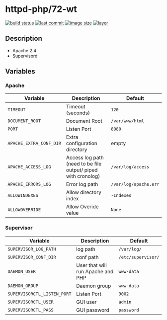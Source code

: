# httpd-php/72-wt
[![build status](https://drone.fpfis.eu/api/badges/fpfis/httpd-php/status.svg?branch=release/no-php)](https://drone.fpfis.eu/fpfis/httpd-php) [![last commit](https://img.shields.io/github/last-commit/fpfis/httpd-php/release/no-php.svg)](https://github.com/fpfis/httpd-php/tree/release/no-php) [![image size](https://img.shields.io/microbadger/image-size/fpfis/httpd-php/no-php.svg)](https://cloud.docker.com/u/fpfis/repository/docker/fpfis/httpd-php/tags) [![layer](https://img.shields.io/microbadger/layers/fpfis/httpd-php/no-php.svg)](https://cloud.docker.com/u/fpfis/repository/docker/fpfis/httpd-php/tags)

## Description
* Apache 2.4
* Supervisord

## Variables
### Apache
| Variable              | Description                                                 |  Default
|-----------------------|-------------------------------------------------------------|---------------------
|`TIMEOUT`              |Timeout (seconds)                                            |`120`
|`DOCUMENT_ROOT`        |Document Root                                                |`/var/www/html`
|`PORT`                 |Listen Port                                                  |`8080`
|`APACHE_EXTRA_CONF_DIR`|Extra configuration directory                                |empty
|`APACHE_ACCESS_LOG`    |Access log path (need to be file output/ piped with cronolog)|`/var/log/access`
|`APACHE_ERRORS_LOG`    |Error log path                                               |`/var/log/apache.err`
|`ALLOWINDEXES`         |Allow directory index                                        |`-Indexes`
|`ALLOWOVERRIDE`        |Allow Overide value                                          |`None`
### Supervisor
| Variable                  | Description                     |  Default
|---------------------------|---------------------------------|------------------
|`SUPERVISOR_LOG_PATH`      |log path                         |`/var/log/`
|`SUPERVISOR_CONF_DIR`      |conf path                        |`/etc/supervisor/`
|`DAEMON_USER`              |User that will run Apache and PHP|`www-data`
|`DAEMON_GROUP`             |Daemon group                     |`www-data`
|`SUPERVISORCTL_LISTEN_PORT`|Listen Port                |`9002`
|`SUPERVISORCTL_USER`       |GUI user                         |`admin`
|`SUPERVISORCTL_PASS`       |GUI password                     |`password`

